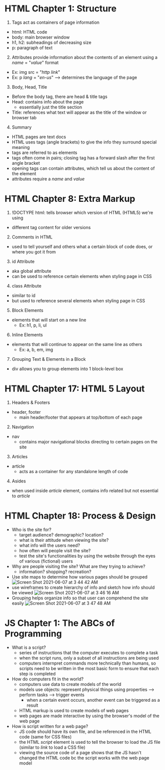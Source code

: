 # HTML Chapter 1: Structure
1. Tags act as containers of page information
  - html: HTML code
  - body: main browser window
  - h1, h2: subheadings of decreasing size
  - p: paragraph of text
2. Attributes provide information about the contents of an element using a *name* = "*value*" format
  - Ex: img src = "*http link*"
  - Ex: p *lang* = "*en-us*" --> determines the language of the page
3. Body, Head, Title
  - Before the body tag, there are head & title tags
  - Head: contains info about the page
    - essentially just the title section
  - Title: references what text will appear as the title of the window or browser tab
 4. Summary
  - HTML pages are text docs
  - HTML uses tags (angle brackets) to give the info they surround special meaning
  - tags are referred to as elements
  - tags often come in pairs; closing tag has a forward slash after the first angle bracket
  - opening tags can contain attributes, which tell us about the content of the element
  - attributes require a *name* and *value*

# HTML Chapter 8: Extra Markup
1. !DOCTYPE html: tells browser which version of HTML (HTML5) we're using
  - different tag content for older versions
2. Comments in HTML
  - used to tell yourself and others what a certain block of code does, or where you got it from
3. id Attribute
  - aka global attribute
  - can be used to reference certain elements when styling page in CSS
 4. class Attribute
  - similar to id
  - but used to reference several elements when styling page in CSS
 5. Block Elements
  - elements that will start on a new line
    - Ex: h1, p, li, ul
 6. Inline Elements
  - elements that will continue to appear on the same line as others
    - Ex: a, b, em, img
 7. Grouping Text & Elements in a Block
  - div allows you to group elements into 1 block-level box


# HTML Chapter 17: HTML 5 Layout
1. Headers & Footers
  - header, footer
    - main header/footer that appears at top/bottom of each page
2. Navigation
  - nav
    - contains major navigational blocks directing to certain pages on the site
3. Articles
  - article
    - acts as a container for any standalone length of code
4. Asides
  - when used inside *article* element, contains info related but not essential to *article*

# HTML Chapter 18: Process & Design
- Who is the site for?
  - target audience? demographic? location? 
  - what is their attitude when viewing the site?
  - what info will the users need?
  - how often will people visit the site?
  - test the site's functionalities by using the website through the eyes of various (fictional) users
- Why are people visiting the site? What are they trying to achieve?
  - information? shopping? recreation?
- Use site maps to determine how various pages should be grouped 
![Screen Shot 2021-06-07 at 3 44 42 AM](https://user-images.githubusercontent.com/53208269/121003717-b39b4b00-c742-11eb-82bd-301a2f70359c.png)
- use wireframes to create hierarchy of info and sketch how info should be viewed
![Screen Shot 2021-06-07 at 3 46 16 AM](https://user-images.githubusercontent.com/53208269/121003925-eb09f780-c742-11eb-9529-3173eff11b2e.png)
- Grouping helps organize info so that user can comprehend the site easily
![Screen Shot 2021-06-07 at 3 47 48 AM](https://user-images.githubusercontent.com/53208269/121004116-2278a400-c743-11eb-813e-9789761bc225.png)


# JS Chapter 1: The ABCs of Programming
- What is a script?
  - series of instructions that the computer executes to complete a task
  - when the script runs, only a subset of all instructions are being used
  - computers internpret commands more technically than humans, so scripts need to be written in the most basic form to ensure that each step is completed
- How do computers fit in the world?
  - computers use data to create models of the world
  - models use objects: represent physical things using properties --> perform tasks --> trigger events
    - when a certain event occurs, another event can be triggered as a result
  - HTML markup is used to create models of web pages
  - web pages are made interactive by using the browser's model of the web page
- How is script written for a web page?
  - JS code should have its own file, and be referenced in the HTML code (same for CSS files)
  - the HTML *script* element is used to tell the browser to load the JS file (similar to *link* to load a CSS file)
  - viewing the source code of a page shows that the JS hasn't changed the HTML code bc the script works with the web page model
